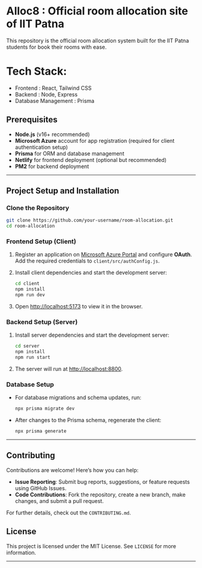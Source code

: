 
# Alloc8 : Official room allocation site of IIT Patna

This repository is the official room allocation system built for the IIT Patna students for book their rooms with ease.

# Tech Stack:
- Frontend : React, Tailwind CSS
- Backend : Node, Express
- Database Management : Prisma

## Prerequisites

- **Node.js** (v16+ recommended)
- **Microsoft Azure** account for app registration (required for client authentication setup)
- **Prisma** for ORM and database management
- **Netlify** for frontend deployment (optional but recommended)
- **PM2** for backend deployment

---

## Project Setup and Installation

### Clone the Repository
```sh
git clone https://github.com/your-username/room-allocation.git
cd room-allocation
```

### Frontend Setup (Client)
1. Register an application on [Microsoft Azure Portal](https://portal.azure.com/) and configure **OAuth**. Add the required credentials to `client/src/authConfig.js`.
2. Install client dependencies and start the development server:

    ```sh
    cd client
    npm install
    npm run dev
    ```

3. Open [http://localhost:5173](http://localhost:5173) to view it in the browser.

### Backend Setup (Server)
1. Install server dependencies and start the development server:

    ```sh
    cd server
    npm install
    npm run start
    ```

2. The server will run at [http://localhost:8800](http://localhost:8800).

### Database Setup
- For database migrations and schema updates, run:

    ```sh
    npx prisma migrate dev
    ```
- After changes to the Prisma schema, regenerate the client:

    ```sh
    npx prisma generate
    ```

---

## Contributing

Contributions are welcome! Here’s how you can help:
- **Issue Reporting**: Submit bug reports, suggestions, or feature requests using GitHub Issues.
- **Code Contributions**: Fork the repository, create a new branch, make changes, and submit a pull request.

For further details, check out the `CONTRIBUTING.md`.

## License

This project is licensed under the MIT License. See `LICENSE` for more information.

---
